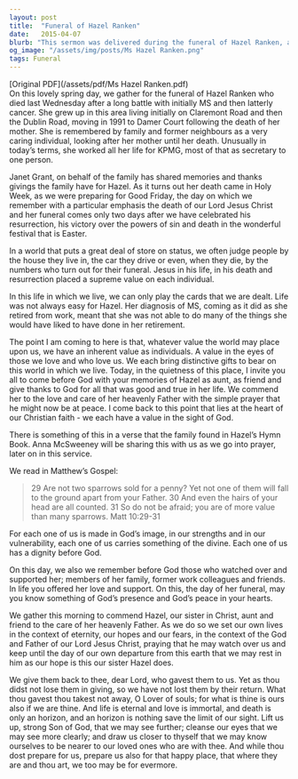 ```yaml
---
layout: post
title:  "Funeral of Hazel Ranken"
date:   2015-04-07
blurb: "This sermon was delivered during the funeral of Hazel Ranken, a caring individual who lived her life serving others. Despite her struggles with MS and cancer, Hazel's life was a testament to the inherent value of each individual. The sermon emphasizes the Christian belief in the inherent value of each individual in the sight of God, regardless of the world's judgement."
og_image: "/assets/img/posts/Ms Hazel Ranken.png"
tags: Funeral
---
```

[Original PDF](/assets/pdf/Ms Hazel Ranken.pdf)    
On this lovely spring day, we gather for the funeral of Hazel Ranken who died last Wednesday after a long battle with initially MS and then latterly cancer. She grew up in this area living initially on Claremont Road and then the Dublin Road, moving in 1991 to Damer Court following the death of her mother. She is remembered by family and former neighbours as a very caring individual, looking after her mother until her death. Unusually in today’s terms, she worked all her life for KPMG, most of that as secretary to one person.

Janet Grant, on behalf of the family has shared memories and thanks givings the family have for Hazel. As it turns out her death came in Holy Week, as we were preparing for Good Friday, the day on which we remember with a particular emphasis the death of our Lord Jesus Christ and her funeral comes only two days after we have celebrated his resurrection, his victory over the powers of sin and death in the wonderful festival that is Easter.

In a world that puts a great deal of store on status, we often judge people by the house they live in, the car they drive or even, when they die, by the numbers who turn out for their funeral. Jesus in his life, in his death and resurrection placed a supreme value on each individual.

In this life in which we live, we can only play the cards that we are dealt. Life was not always easy for Hazel. Her diagnosis of MS, coming as it did as she retired from work, meant that she was not able to do many of the things she would have liked to have done in her retirement.

The point I am coming to here is that, whatever value the world may place upon us, we have an inherent value as individuals. A value in the eyes of those we love and who love us. We each bring distinctive gifts to bear on this world in which we live. Today, in the quietness of this place, I invite you all to come before God with your memories of Hazel as aunt, as friend and give thanks to God for all that was good and true in her life. We commend her to the love and care of her heavenly Father with the simple prayer that he might now be at peace. I come back to this point that lies at the heart of our Christian faith - we each have a value in the sight of God.

There is something of this in a verse that the family found in Hazel’s Hymn Book. Anna McSweeney will be sharing this with us as we go into prayer, later on in this service.

We read in Matthew’s Gospel:

> 29 Are not two sparrows sold for a penny? Yet not one of them will fall to the ground apart from your Father. 30 And even the hairs of your head are all counted. 31 So do not be afraid; you are of more value than many sparrows. Matt 10:29-31

For each one of us is made in God’s image, in our strengths and in our vulnerability, each one of us carries something of the divine. Each one of us has a dignity before God.

On this day, we also we remember before God those who watched over and supported her; members of her family, former work colleagues and friends. In life you offered her love and support. On this, the day of her funeral, may you know something of God’s presence and God’s peace in your hearts.

We gather this morning to commend Hazel, our sister in Christ, aunt and friend to the care of her heavenly Father. As we do so we set our own lives in the context of eternity, our hopes and our fears, in the context of the God and Father of our Lord Jesus Christ, praying that he may watch over us and keep until the day of our own departure from this earth that we may rest in him as our hope is this our sister Hazel does.

We give them back to thee, dear Lord, who gavest them to us. Yet as thou didst not lose them in giving, so we have not lost them by their return. What thou gavest thou takest not away, O Lover of souls; for what is thine is ours also if we are thine. And life is eternal and love is immortal, and death is only an horizon, and an horizon is nothing save the limit of our sight. Lift us up, strong Son of God, that we may see further; cleanse our eyes that we may see more clearly; and draw us closer to thyself that we may know ourselves to be nearer to our loved ones who are with thee. And while thou dost prepare for us, prepare us also for that happy place, that where they are and thou art, we too may be for evermore.
